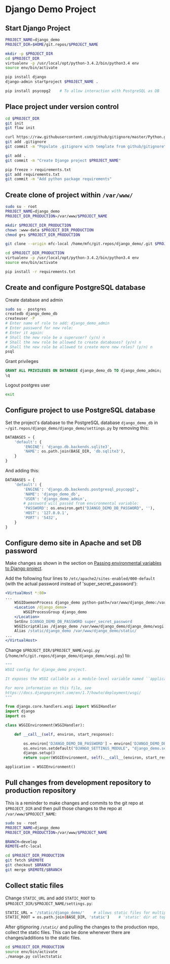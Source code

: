 # Django Demo Project

## Start Django Project

```sh
PROJECT_NAME=django_demo
PROJECT_DIR=$HOME/git.repos/$PROJECT_NAME

mkdir -p $PROJECT_DIR
cd $PROJECT_DIR
virtualenv -p /usr/local/opt/python-3.4.2/bin/python3.4 env
source env/bin/activate

pip install django
django-admin startproject $PROJECT_NAME .

pip install psycopg2    # To allow interaction with PostgreSQL as DB
```

## Place project under version control

```sh
cd $PROJECT_DIR
git init
git flow init

curl https://raw.githubusercontent.com/github/gitignore/master/Python.gitignore > .gitignore
git add .gitignore
git commit -m "Populate .gitignore with template from github/gitignore"

git add .
git commit -m "Create Django project $PROJECT_NAME"

pip freeze > requirements.txt
git add requirements.txt
git commit -m "Add python package requirements"
```

## Create clone of project within `/var/www/`

```sh
sudo su - root
PROJECT_NAME=django_demo
PROJECT_DIR_PRODUCTION=/var/www/$PROJECT_NAME

mkdir $PROJECT_DIR_PRODUCTION
chown :www-data $PROJECT_DIR_PRODUCTION
chmod g+s $PROJECT_DIR_PRODUCTION

git clone --origin mfc-local /home/mfc/git.repos/django_demo/.git $PROJECT_DIR_PRODUCTION

cd $PROJECT_DIR_PRODUCTION
virtualenv -p /usr/local/opt/python-3.4.2/bin/python3.4 env
source env/bin/activate

pip install -r requirements.txt
```

## Create and configure PostgreSQL database

Create database and admin

```sh
sudo su - postgres
createdb django_demo_db
createuser -P
# Enter name of role to add: django_demo_admin
# Enter password for new role: 
# Enter it again: 
# Shall the new role be a superuser? (y/n) n
# Shall the new role be allowed to create databases? (y/n) n
# Shall the new role be allowed to create more new roles? (y/n) n
psql
```

Grant privileges

```sql
GRANT ALL PRIVILEGES ON DATABASE django_demo_db TO django_demo_admin;
\q
```

Logout postgres user

```sh
exit
```

## Configure project to use PostgreSQL database

Set the project's database to the PostgreSQL database `django_demo_db` in `~/git.repos/django_demo/django_demo/settings.py` by removing this:

```python
DATABASES = {
    'default': {
        'ENGINE': 'django.db.backends.sqlite3',
        'NAME': os.path.join(BASE_DIR, 'db.sqlite3'),
    }
}
```

And adding this:

```python
DATABASES = {
    'default': {
        'ENGINE': 'django.db.backends.postgresql_psycopg2',
        'NAME': 'django_demo_db',
        'USER': 'django_demo_admin',
        # password will passed from environmental variable:
        'PASSWORD': os.environ.get("DJANGO_DEMO_DB_PASSWORD", ''),
        'HOST': '127.0.0.1',
        'PORT': '5432', 
    }   
}      
```

## Configure demo site in Apache and set DB password

Make changes as shown in the section on [Passing environmental variables to Django project](django-env-vars.md).

Add the following four lines to `/etc/apache2/sites-enabled/000-default` (with the actual password instead of 'super_secret_password'):

```apache
<VirtualHost *:80>
...
    WSGIDaemonProcess django_demo python-path=/var/www/django_demo:/var/www/django_demo/env/lib/python3.4/site-packages
    <Location /django_demo>
        WSGIProcessGroup django_demo
    </Location>
    SetEnv DJANGO_DEMO_DB_PASSWORD super_secret_password
    WSGIScriptAlias /django_demo /var/www/django_demo/django_demo/wsgi.py
    Alias /static/django_demo /var/www/django_demo/static/
...
</VirtualHost>
```

Change `$PROJECT_DIR/$PROJECT_NAME/wsgi.py` (`/home/mfc/git.repos/django_demo/django_demo/wsgi.py`) to:

```python
"""
WSGI config for django_demo project.

It exposes the WSGI callable as a module-level variable named ``application``.

For more information on this file, see
https://docs.djangoproject.com/en/1.7/howto/deployment/wsgi/
"""

from django.core.handlers.wsgi import WSGIHandler
import django
import os

class WSGIEnvironment(WSGIHandler):

    def __call__(self, environ, start_response):

        os.environ['DJANGO_DEMO_DB_PASSWORD'] = environ['DJANGO_DEMO_DB_PASSWORD']
        os.environ.setdefault("DJANGO_SETTINGS_MODULE", "django_demo.settings")
        django.setup()
        return super(WSGIEnvironment, self).__call__(environ, start_response)

application = WSGIEnvironment()
```

## Pull changes from development repository to production repository

This is a reminder to make changes and commits to the git repo at `$PROJECT_DIR` and then pull those changes to the repo at `/var/www/$PROJECT_NAME`:

```sh
sudo su - root
PROJECT_NAME=django_demo
PROJECT_DIR_PRODUCTION=/var/www/$PROJECT_NAME

BRANCH=develop
REMOTE=mfc-local

cd $PROJECT_DIR_PRODUCTION
git fetch $REMOTE
git checkout $BRANCH
git merge $REMOTE/$BRANCH
```

## Collect static files

Change `STATIC_URL` and add `STATIC_ROOT` to `$PROJECT_DIR/$PROJECT_NAME/settings.py`:

```sh
STATIC_URL = '/static/django_demo/'    # allows static files for multiple projects
STATIC_ROOT = os.path.join(BASE_DIR, 'static')    # 'static' dir at top of project
```

After gitignoring `/static/` and pulling the changes to the production repo, collect the static files. This can be done whenever there are changes/additions to the static files.

```sh
cd $PROJECT_DIR_PRODUCTION
source env/bin/activate
./manage.py collectstatic
```
